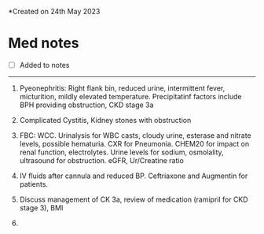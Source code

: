 *Created on 24th May 2023

# Med notes
- [ ] Added to notes
---

1. Pyeonephritis: Right flank bin, reduced urine, intermittent fever, micturition, mildly elevated temperature. Precipitatinf factors include BPH providing obstruction, CKD stage 3a
2. Complicated Cystitis, Kidney stones with obstruction
3. FBC: WCC. Urinalysis for WBC casts, cloudy urine, esterase and nitrate levels, possible hematuria. CXR for Pneumonia. CHEM20 for impact on renal function, electrolytes. Urine levels for sodium, osmolality, ultrasound for obstruction. eGFR, Ur/Creatine ratio
4. IV fluids after cannula and reduced BP. Ceftriaxone and Augmentin for patients.
5. Discuss management of CK 3a, review of medication (ramipril for CKD stage 3), BMI

1. 